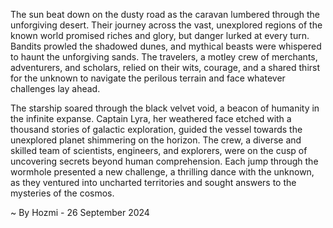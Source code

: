 
The sun beat down on the dusty road as the caravan lumbered through the unforgiving desert. Their journey across the vast, unexplored regions of the known world promised riches and glory, but danger lurked at every turn. Bandits prowled the shadowed dunes, and mythical beasts were whispered to haunt the unforgiving sands. The travelers, a motley crew of merchants, adventurers, and scholars, relied on their wits, courage, and a shared thirst for the unknown to navigate the perilous terrain and face whatever challenges lay ahead. 

The starship soared through the black velvet void, a beacon of humanity in the infinite expanse. Captain Lyra, her weathered face etched with a thousand stories of galactic exploration, guided the vessel towards the unexplored planet shimmering on the horizon. The crew, a diverse and skilled team of scientists, engineers, and explorers, were on the cusp of uncovering secrets beyond human comprehension.  Each jump through the wormhole presented a new challenge, a thrilling dance with the unknown, as they ventured into uncharted territories and sought answers to the mysteries of the cosmos. 

~ By Hozmi - 26 September 2024
